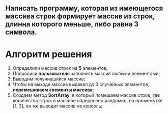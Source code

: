 ## Написать программу, которая из имеющегося массива строк формирует массив из строк, длинна которого меньше, либо равна 3 символа.

# Алгоритм решения
1. Определили массив строк на **5** элементов;
2. Попросили **пользователя** заполнить массив любыми элементами;
3. Выводим получившийся массив;
4. Чтобы на выходе массив выдавал до 3 случайных элементов, **перемешиваем элементы массива**;
5. Создаем метод **SortArray**, в который помещаем массив строк, где количество строк в массиве определено рандомно, на промежутке [1, 3], он же выводит массив на консоль; 